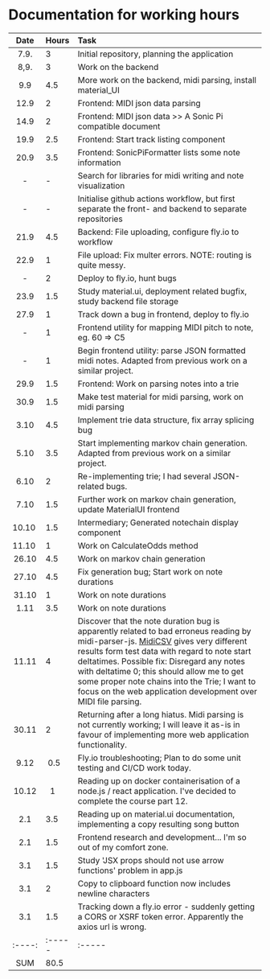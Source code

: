 # Documentation for working hours

| Date | Hours  | Task                                                                                                     |
| :----:|:----- | :-----                                                                                                   |
| 7.9.	| 3     | Initial repository, planning the application                                                             |
| 8,9.  | 3     | Work on the backend                                                                                      |
| 9.9   | 4.5   | More work on the backend, midi parsing, install material_UI                                              |
| 12.9  | 2     | Frontend: MIDI json data parsing                                                                         |
| 14.9  | 2     | Frontend: MIDI json data >> A Sonic Pi compatible document                                               |
| 19.9  | 2.5   | Frontend: Start track listing component                                                                  |
| 20.9  | 3.5   | Frontend: SonicPiFormatter lists some note information                                                   |
| -     | -     | Search for libraries for midi writing and note visualization                                             |
| -     | -     | Initialise github actions workflow, but first separate the front- and backend to separate repositories   |
| 21.9  | 4.5   | Backend: File uploading, configure fly.io to workflow                                                    |
| 22.9  | 1     | File upload: Fix multer errors. NOTE: routing is quite messy.                                            |
| -	    | 2	    | Deploy to fly.io, hunt bugs                                                                              |
| 23.9	| 1.5	| Study material.ui, deployment related bugfix, study backend file storage                                 |
| 27.9  |  1    | Track down a bug in frontend, deploy to fly.io                                                           |
| -     |  1    | Frontend utility for mapping MIDI pitch to note, eg. 60 => C5                                            |
| -     |  1    | Begin frontend utility: parse JSON formatted midi notes. Adapted from previous work on a similar project.|
| 29.9  |  1.5  | Frontend: Work on parsing notes into a trie                                                              |
| 30.9  |  1.5  | Make test material for midi parsing, work on midi parsing                                                |
| 3.10  |  4.5  | Implement trie data structure, fix array splicing bug                                                    |
| 5.10  | 3.5   | Start implementing markov chain generation. Adapted from previous work on a similar project.             | 
| 6.10  | 2     | Re-implementing trie; I had several JSON-related bugs.                                                   | 
| 7.10  | 1.5   | Further work on markov chain generation, update MaterialUI frontend                                      |
| 10.10 | 1.5   | Intermediary; Generated notechain display component                                                      |
| 11.10 | 1     | Work on CalculateOdds method                                                                             |
| 26.10 | 4.5   | Work on markov chain generation                                                                          |
| 27.10 | 4.5   | Fix generation bug; Start work on note durations                                                         |
| 31.10 | 1     | Work on note durations                                                                                   |  
| 1.11  | 3.5   | Work on note durations                                                                                   |
| 11.11 | 4     | Discover that the note duration bug is apparently related to bad erroneus reading by midi-parser-js. [MidiCSV](https://www.fourmilab.ch/webtools/midicsv/) gives very different results form test data with regard to note start deltatimes. Possible  fix: Disregard any notes with deltatime 0; this should allow me to get some proper note chains into the Trie; I want to focus on the web application development over MIDI file parsing.| 
| 30.11 |   2   | Returning after a long hiatus. Midi parsing is not currently working; I will leave it as-is in favour of implementing more web application functionality. |
| 9.12 | 0.5    | Fly.io troubleshooting; Plan to do some unit testing and CI/CD work today.                             |
| 10.12 |  1  |   Reading up on docker containerisation of a node.js / react application. I've decided to complete the course part 12.|
|2.1| 3.5 | Reading up on material.ui documentation, implementing a copy resulting song button |
|2.1| 1.5 | Frontend research and development... I'm so out of my comfort zone. |
|3.1| 1.5 | Study 'JSX props should not use arrow functions' problem in app.js |
|3.1| 2   | Copy to clipboard function now includes newline characters  |
|3.1| 1.5   | Tracking down a fly.io error - suddenly getting a CORS or XSRF token error. Apparently the axios url is wrong.|
| :----:|:----- |:-----                                                                                                    |
| SUM   | 80.5   |                                                                                                           |

